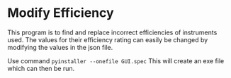 # Modify Efficiency

This program is to find and replace incorrect efficiencies of instruments used. 
The values for their efficiency rating can easily be changed by modifying the values in the json file.

Use command
```pyinstaller --onefile GUI.spec```
This will create an exe file which can then be run.
